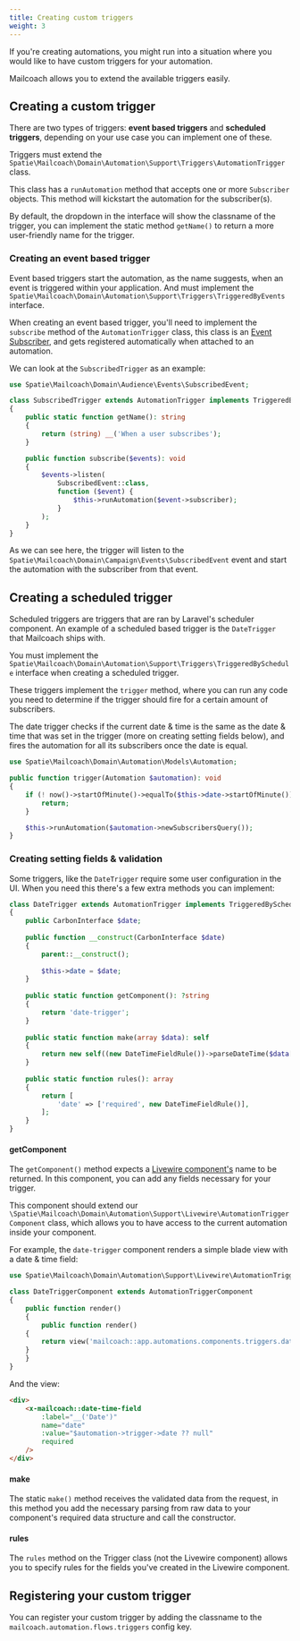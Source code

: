 ```yaml
---
title: Creating custom triggers
weight: 3
---
```


If you're creating automations, you might run into a situation where you would like to have custom triggers for your automation.

Mailcoach allows you to extend the available triggers easily.

## Creating a custom trigger

There are two types of triggers: **event based triggers** and **scheduled triggers**, depending on your use case you can implement one of these.

Triggers must extend the `Spatie\Mailcoach\Domain\Automation\Support\Triggers\AutomationTrigger` class.

This class has a `runAutomation` method that accepts one or more `Subscriber` objects. This method will kickstart the automation for the subscriber(s).

By default, the dropdown in the interface will show the classname of the trigger, you can implement the static method `getName()` to return a more user-friendly name for the trigger.

### Creating an event based trigger

Event based triggers start the automation, as the name suggests, when an event is triggered within your application. And must implement the `Spatie\Mailcoach\Domain\Automation\Support\Triggers\TriggeredByEvents` interface.

When creating an event based trigger, you'll need to implement the `subscribe` method of the `AutomationTrigger` class, this class is an [Event Subscriber](https://laravel.com/docs/master/events#event-subscribers), and gets registered automatically when attached to an automation.

We can look at the `SubscribedTrigger` as an example:

```php
use Spatie\Mailcoach\Domain\Audience\Events\SubscribedEvent;

class SubscribedTrigger extends AutomationTrigger implements TriggeredByEvents
{
    public static function getName(): string
    {
        return (string) __('When a user subscribes');
    }

    public function subscribe($events): void
    {
        $events->listen(
            SubscribedEvent::class,
            function ($event) {
                $this->runAutomation($event->subscriber);
            }
        );
    }
}
```

As we can see here, the trigger will listen to the `Spatie\Mailcoach\Domain\Campaign\Events\SubscribedEvent` event and start the automation with the subscriber from that event.

## Creating a scheduled trigger

Scheduled triggers are triggers that are ran by Laravel's scheduler component. An example of a scheduled based trigger is the `DateTrigger` that Mailcoach ships with.

You must implement the `Spatie\Mailcoach\Domain\Automation\Support\Triggers\TriggeredBySchedule` interface when creating a scheduled trigger.

These triggers implement the `trigger` method, where you can run any code you need to determine if the trigger should fire for a certain amount of subscribers.

The date trigger checks if the current date & time is the same as the date & time that was set in the trigger (more on creating setting fields below), and fires the automation for all its subscribers once the date is equal.

```php
use Spatie\Mailcoach\Domain\Automation\Models\Automation;

public function trigger(Automation $automation): void
{
    if (! now()->startOfMinute()->equalTo($this->date->startOfMinute())) {
        return;
    }

    $this->runAutomation($automation->newSubscribersQuery());
}
```

### Creating setting fields & validation

Some triggers, like the `DateTrigger` require some user configuration in the UI. When you need this there's a few extra methods you can implement:

```php
class DateTrigger extends AutomationTrigger implements TriggeredBySchedule
{
    public CarbonInterface $date;
    
    public function __construct(CarbonInterface $date)
    {
        parent::__construct();
    
        $this->date = $date;
    }
        
    public static function getComponent(): ?string
    {
        return 'date-trigger';
    }
    
    public static function make(array $data): self
    {
        return new self((new DateTimeFieldRule())->parseDateTime($data['date']));
    }
    
    public static function rules(): array
    {
        return [
            'date' => ['required', new DateTimeFieldRule()],
        ];
    }
}
```

#### getComponent

The `getComponent()` method expects a [Livewire component's](https://laravel-livewire.com/docs/2.x/making-components) name to be returned. In this component, you can add any fields necessary for your trigger. 

This component should extend our `\Spatie\Mailcoach\Domain\Automation\Support\Livewire\AutomationTriggerComponent` class, which allows you to have access to the current automation inside your component.

For example, the `date-trigger` component renders a simple blade view with a date & time field:

```php
use Spatie\Mailcoach\Domain\Automation\Support\Livewire\AutomationTriggerComponent;

class DateTriggerComponent extends AutomationTriggerComponent
{
    public function render()
    {
        public function render()
    {
        return view('mailcoach::app.automations.components.triggers.dateTrigger');
    }
    }
}
```

And the view:

```html
<div>
    <x-mailcoach::date-time-field
        :label="__('Date')"
        name="date"
        :value="$automation->trigger->date ?? null"
        required
    />
</div>
```

#### make

The static `make()` method receives the validated data from the request, in this method you add the necessary parsing from raw data to your component's required data structure and call the constructor.

#### rules

The `rules` method on the Trigger class (not the Livewire component) allows you to specify rules for the fields you've created in the Livewire component.

## Registering your custom trigger

You can register your custom trigger by adding the classname to the `mailcoach.automation.flows.triggers` config key.
